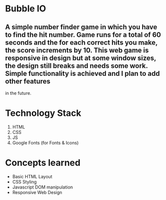 # Bubble IO

## A simple number finder game in which you have to find the hit number. Game runs for a total of 60 seconds and the for each correct hits you make, the score increments by 10. This web game is responsive in design but at some window sizes, the design still breaks and needs some work. Simple functionality is achieved and I plan to add other features
in the future.

# Technology Stack

1. HTML
2. CSS
3. JS
4. Google Fonts (for Fonts & Icons)

# Concepts learned

- Basic HTML Layout
- CSS Styling
- Javascript DOM manipulation
- Responsive Web Design
